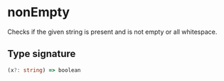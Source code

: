# nonEmpty

Checks if the given string is present and is not empty or all whitespace.

## Type signature

<!-- prettier-ignore-start -->
```typescript
(x?: string) => boolean
```
<!-- prettier-ignore-end -->
